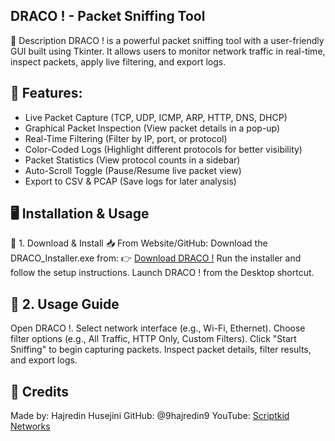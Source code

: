 ## DRACO ! - Packet Sniffing Tool


🔹 Description
DRACO ! is a powerful packet sniffing tool with a user-friendly GUI built using Tkinter. 
It allows users to monitor network traffic in real-time, inspect packets, apply live filtering, and export logs.

## 🚀 Features:


- Live Packet Capture (TCP, UDP, ICMP, ARP, HTTP, DNS, DHCP)
- Graphical Packet Inspection (View packet details in a pop-up)
- Real-Time Filtering (Filter by IP, port, or protocol)
- Color-Coded Logs (Highlight different protocols for better visibility)
- Packet Statistics (View protocol counts in a sidebar)
- Auto-Scroll Toggle (Pause/Resume live packet view)
- Export to CSV & PCAP (Save logs for later analysis)

## 🖥️ Installation & Usage


🔹 1. Download & Install
📥 From Website/GitHub:
Download the DRACO_Installer.exe from:
👉 [Download DRACO !](https://github.com/9hajredin9/Draco-GUI/releases/tag/v1.0.0)
Run the installer and follow the setup instructions.
Launch DRACO ! from the Desktop shortcut.

## 🔹 2. Usage Guide


Open DRACO !.
Select network interface (e.g., Wi-Fi, Ethernet).
Choose filter options (e.g., All Traffic, HTTP Only, Custom Filters).
Click "Start Sniffing" to begin capturing packets.
Inspect packet details, filter results, and export logs.

## 📜 Credits


Made by: Hajredin Husejini
GitHub: @9hajredin9
YouTube: [Scriptkid Networks](https://www.youtube.com/@ScriptKidNetworks)


